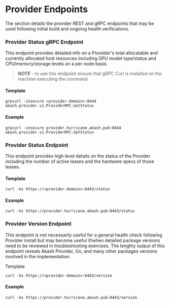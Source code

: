# Provider Endpoints

The section details the provider REST and gRPC endpoints that may be used following initial build and ongoing health verifications.

### Provider Status gRPC Endpoint

This endpoint provides detailed info on a Proviider's total allocatable and currently allocated host resources including GPU model type/status and CPU/memory/storage levels on a per node basis.

> _**NOTE**_ - to use this endpoint ensure that gRPC Curl is installed on the machine executing the command

#### Template

```
grpcurl -insecure <provider-domain>:8444 akash.provider.v1.ProviderRPC.GetStatus
```

#### Example

```
grpcurl -insecure provider.hurricane.akash.pub:8444 akash.provider.v1.ProviderRPC.GetStatus
```

### Provider Status Endpoint

This endpoint provides high level details on the status of the Provider including the number of active leases and the hardware specs of those leases.

#### Template

```
curl -ks https://<provider-domain>:8443/status
```

#### Example

```
curl -ks https://provider.hurricane.akash.pub:8443/status
```

### Provider Version Endpoint

This endpoint is not necessarily useful for a general health check following Provider install but may become useful if/when detailed package versions need to be reviewed in troubleshooting exercises.  The lengthy output of this endpoint reveals Akash Provider, Go, and many other packages versions involved in the implementation.

Template

```
curl -ks https://<provider-domain>:8443/version
```

#### Example

```
curl -ks https://provider.hurricane.akash.pub:8443/version
```
